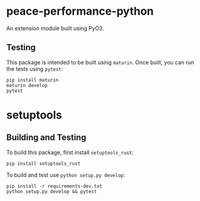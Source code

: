 # peace-performance-python

An extension module built using PyO3.

## Testing

This package is intended to be built using `maturin`. Once built, you can run the tests using `pytest`:

```shell
pip install maturin
maturin develop
pytest
```

# setuptools

## Building and Testing

To build this package, first install `setuptools_rust`:

```shell
pip install setuptools_rust
```

To build and test use `python setup.py develop`:

```shell
pip install -r requirements-dev.txt
python setup.py develop && pytest
```
